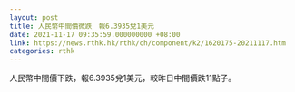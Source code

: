 ```yaml
---
layout: post
title: 人民幣中間價微跌　報6.3935兌1美元
date: 2021-11-17 09:35:59.000000000 +08:00
link: https://news.rthk.hk/rthk/ch/component/k2/1620175-20211117.htm
categories: rthk
---
```


人民幣中間價下跌，報6.3935兌1美元，較昨日中間價跌11點子。
